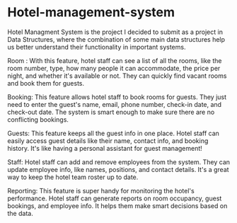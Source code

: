 # Hotel-management-system

Hotel Managment System is the project I decided to submit as a project in Data Structures, where the combination of some main data structures help us better understand their functionality in important systems.

Room : With this feature, hotel staff can see a list of all the rooms, like the room number, type, how many people it can accommodate, the price per night, and whether it's available or not. They can quickly find vacant rooms and book them for guests.

Booking: This feature allows hotel staff to book rooms for guests. They just need to enter the guest's name, email, phone number, check-in date, and check-out date. The system is smart enough to make sure there are no conflicting bookings.

Guests: This feature keeps all the guest info in one place. Hotel staff can easily access guest details like their name, contact info, and booking history. It's like having a personal assistant for guest management!

Staff: Hotel staff can add and remove employees from the system. They can update employee info, like names, positions, and contact details. It's a great way to keep the hotel team roster up to date.

Reporting: This feature is super handy for monitoring the hotel's performance. Hotel staff can generate reports on room occupancy, guest bookings, and employee info. It helps them make smart decisions based on the data.





